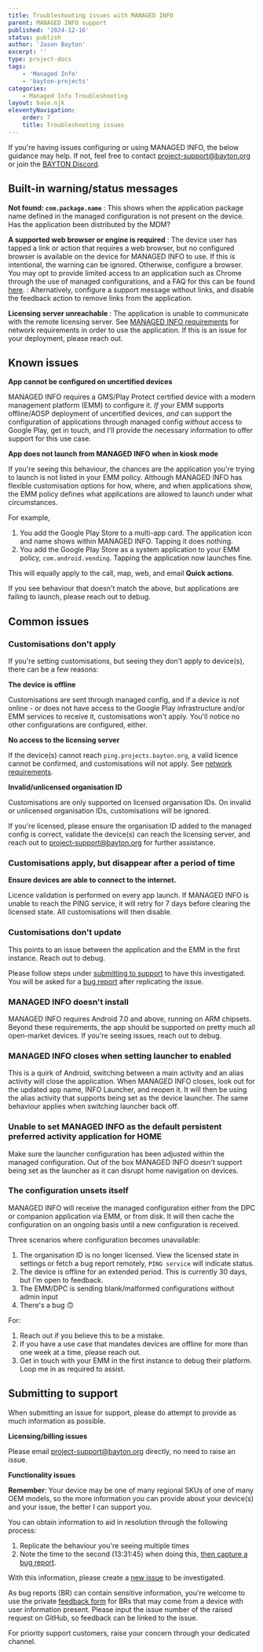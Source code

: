 ```yaml
---
title: Troubleshooting issues with MANAGED INFO
parent: MANAGED INFO support
published: '2024-12-16'
status: publish
author: 'Jason Bayton'
excerpt: ''
type: project-docs
tags: 
    - 'Managed Info'
    - 'bayton-projects'
categories: 
    - Managed Info Troubleshooting
layout: base.njk
eleventyNavigation: 
    order: 7
    title: Troubleshooting issues
---
```

If you're having issues configuring or using MANAGED INFO, the below guidance may help. If not, feel free to contact [project-support@bayton.org](mailto:project-support@bayton.org) or join the [BAYTON Discord](https://discord.gg/YUY7jAjayr).

## Built-in warning/status messages

**Not found: `com.package.name`**
: This shows when the application package name defined in the managed configuration is not present on the device. Has the application been distributed by the MDM?

**A supported web browser or engine is required**
: The device user has tapped a link or action that requires a web browser, but no configured browser is available on the device for MANAGED INFO to use. If this is intentional, the warning can be ignored. Otherwise, configure a browser. You may opt to provide limited access to an application such as Chrome through the use of managed configurations, and a FAQ for this can be found [here](/android/android-enterprise-faq/configure-chrome-bookmarks/).
: Alternatively, configure a support message without links, and disable the feedback action to remove links from the application.

**Licensing server unreachable**
: The application is unable to communicate with the remote licensing server. See [MANAGED INFO requirements](/projects/managed-info/support/managed-info-requirements/) for network requirements in order to use the application. If this is an issue for your deployment, please reach out.

## Known issues

**App cannot be configured on uncertified devices**

MANAGED INFO requires a GMS/Play Protect certified device with a modern management platform (EMM) to configure it. _If_ your EMM supports offline/AOSP deployment of uncertified devices, _and_ can support the configuration of applications through managed config _without_ access to Google Play, get in touch, and I'll provide the necessary information to offer support for this use case.

**App does not launch from MANAGED INFO when in kiosk mode**

If you're seeing this behaviour, the chances are the application you're trying to launch is not listed in your EMM policy. Although MANAGED INFO has flexible customisation options for how, where, and when applications show, the EMM policy defines what applications are allowed to launch under what circumstances. 

For example, 

1. You add the Google Play Store to a multi-app card. The application icon and name shows within MANAGED INFO. Tapping it does nothing.
2. You add the Google Play Store as a system application to your EMM policy, `com.android.vending`. Tapping the application now launches fine.

This will equally apply to the call, map, web, and email **Quick actions**.

If you see behaviour that doesn't match the above, but applications are failing to launch, please reach out to debug.

## Common issues

### Customisations don't apply

If you're setting customisations, but seeing they don't apply to device(s), there can be a few reasons:

**The device is offline**

Customisations are sent through managed config, and if a device is not online - or does not have access to the Google Play infrastructure and/or EMM services to receive it, customisations won't apply. You'll notice no other configurations are configured, either.

**No access to the licensing server**

If the device(s) cannot reach `ping.projects.bayton.org`, a valid licence cannot be confirmed, and customisations will not apply. See [network requirements](/projects/managed-settings/support/managed-settings-requirements/).

**Invalid/unlicensed organisation ID**

Customisations are only supported on licensed organisation IDs. On invalid or unlicensed organisation IDs, customisations will be ignored.

If you're licensed, please ensure the organisation ID added to the managed config is correct, validate the device(s) can reach the licensing server, and reach out to [project-support@bayton.org](mailto:project-support@bayton.org) for further assistance.

### Customisations apply, but disappear after a period of time

**Ensure devices are able to connect to the internet.** 

Licence validation is performed on every app launch. If MANAGED INFO is unable to reach the PING service, it will retry for 7 days before clearing the licensed state. All customisations will then disable.

### Customisations don't update

This points to an issue between the application and the EMM in the first instance. Reach out to debug.

Please follow steps under [submitting to support](#submitting-to-support) to have this investigated. You will be asked for a [bug report](/android/how-to-capture-device-logs/) after replicating the issue.

### MANAGED INFO doesn't install

MANAGED INFO requires Android 7.0 and above, running on ARM chipsets. Beyond these requirements, the app should be supported on pretty much all open-market devices. If you're seeing issues, reach out to debug.

### MANAGED INFO closes when setting launcher to enabled

This is a quirk of Android, switching between a main activity and an alias activity will close the application. When MANAGED INFO closes, look out for the updated app name, INFO Launcher, and reopen it. It will then be using the alias activity that supports being set as the device launcher. The same behaviour applies when switching launcher back off.

### Unable to set MANAGED INFO as the default persistent preferred activity application for HOME

Make sure the launcher configuration has been adjusted within the managed configuration. Out of the box MANAGED INFO doesn't support being set as the launcher as it can disrupt home navigation on devices.

### The configuration unsets itself

MANAGED INFO will receive the managed configuration either from the DPC or companion application via EMM, or from disk. It will then cache the configuration on an ongoing basis until a new configuration is received. 

Three scenarios where configuration becomes unavailable:

1. The organisation ID is no longer licensed. View the licensed state in settings or fetch a bug report remotely, `PING service` will indicate status.
2. The device is offline for an extended period. This is currently 30 days, but I'm open to feedback.
3. The EMM/DPC is sending blank/malformed configurations without admin input
4. There's a bug 🙃

For: 

1. Reach out if you believe this to be a mistake. 
2. If you have a use case that mandates devices are offline for more than one week at a time, please reach out.
3. Get in touch with your EMM in the first instance to debug their platform. Loop me in as required to assist.

## Submitting to support

<div class="callout callout-small">

When submitting an issue for support, please do attempt to provide as much information as possible.

</div>

**Licensing/billing issues**

Please email [project-support@bayton.org](mailto:project-support@bayton.org) directly, no need to raise an issue.

**Functionality issues**

**Remember**: Your device may be one of many regional SKUs of one of many OEM models, so the more information you can provide about your device(s) and your issue, the better I can support you.

You can obtain information to aid in resolution through the following process:

1. Replicate the behaviour you're seeing multiple times
2. Note the time to the second (13:31:45) when doing this, [then capture a bug report](/android/how-to-capture-device-logs/).

With this information, please create a [new issue](https://github.com/baytonorg/managed_info_tracker/issues/new?assignees=jasonbayton&labels=bug&projects=&template=bug_report.md&title=Issue%3A+) to be investigated. 

As bug reports (BR) can contain sensitive information, you're welcome to use the private [feedback form](https://docs.google.com/forms/d/e/1FAIpQLSdYQrOPM0dKwCmcSjfxgoK2rQvhQXXyw2pk9nMqYBn0F2IhRw/viewform?usp=sf_link) for BRs that may come from a device with user information present. Please input the issue number of the raised request on GitHub, so feedback can be linked to the issue.

For priority support customers, raise your concern through your dedicated channel.